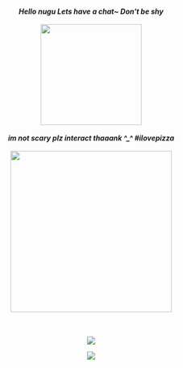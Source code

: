 <h5 align="center">
   Hello nugu Lets have a chat~ Don't be shy
   <br><br>
  <img src="https://github.com/user-attachments/assets/f031d20f-19bf-4aae-a51b-2a3e3c1b6c2d" width="200" height="auto"></img>
  <br><br>
  im not scary plz interact thaaank ^_^ #ilovepizza<br><Br>
<a href="https://rentry.co/pizzaperson"><img src="https://github.com/user-attachments/assets/2c589352-8a38-4557-a51f-dac4b3a4f164" width="320" height="auto"></img></a>

<br><br>
<img src="https://komarev.com/ghpvc/?username=pizzathrow&color=f56918&style=flat-square&label=⠀PIZZAS+THROWN⠀:&base=1000000000"></img>

<img src="https://spotify-github-profile.kittinanx.com/api/view?uid=veniselim2008&cover_image=true&theme=natemoo-re&show_offline=true&background_color=ffffff&interchange=true&bar_color_cover=false&bar_color=d65757"></img>
</h5>
